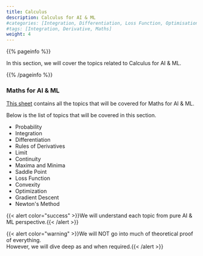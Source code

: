 ```yaml
---
title: Calculus
description: Calculus for AI & ML
#categories: [Integration, Differentiation, Loss Function, Optimisation, Gradient Descent]
#tags: [Integration, Derivative, Maths]
weight: 4
---
```


{{% pageinfo %}}

In this section, we will cover the topics related to Calculus for AI & ML.

{{% /pageinfo %}}

###  Maths for AI & ML
[This sheet](https://docs.google.com/spreadsheets/d/1NUv9DrXJcFZs0SGHiLo8GSyCP58nR2_1lD1YDGzwC1A/edit?gid=801046905#gid=801046905) contains all the topics that will be covered for Maths for AI & ML.

Below is the list of topics that will be covered in this section.
-  Probability
- Integration
- Differentiation
- Rules of Derivatives
- Limit
- Continuity
- Maxima and Minima
- Saddle Point
- Loss Function
- Convexity
- Optimization
- Gradient Descent
- Newton's Method

{{< alert color="success" >}}We will understand each topic from pure AI & ML perspective.{{< /alert >}}

{{< alert color="warning" >}}We will NOT go into much of theoretical proof of everything. <br> However, we will dive deep as and when required.{{< /alert >}}